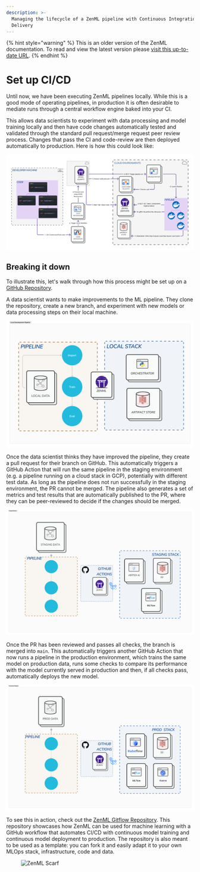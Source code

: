```yaml
---
description: >-
  Managing the lifecycle of a ZenML pipeline with Continuous Integration and
  Delivery
---
```


{% hint style="warning" %}
This is an older version of the ZenML documentation. To read and view the latest version please [visit this up-to-date URL](https://docs.zenml.io).
{% endhint %}


# Set up CI/CD

Until now, we have been executing ZenML pipelines locally. While this is a good mode of operating pipelines, in production it is often desirable to mediate runs through a central workflow engine baked into your CI.

This allows data scientists to experiment with data processing and model training locally and then have code changes automatically tested and validated through the standard pull request/merge request peer review process. Changes that pass the CI and code-review are then deployed automatically to production. Here is how this could look like:

![Pipeline being run on staging/production stack through ci/cd](../../.gitbook/assets/ci-cd-overall.png)

## Breaking it down

To illustrate this, let's walk through how this process might be set up on a [GitHub Repository](https://github.com/zenml-io/zenml-gitflow).

A data scientist wants to make improvements to the ML pipeline. They clone the repository, create a new branch, and experiment with new models or data processing steps on their local machine.

![Pipeline with local stack](../../.gitbook/assets/ci-cd-local.png)

Once the data scientist thinks they have improved the pipeline, they create a pull request for their branch on GitHub. This automatically triggers a GitHub Action that will run the same pipeline in the staging environment (e.g. a pipeline running on a cloud stack in GCP), potentially with different test data. As long as the pipeline does not run successfully in the staging environment, the PR cannot be merged. The pipeline also generates a set of metrics and test results that are automatically published to the PR, where they can be peer-reviewed to decide if the changes should be merged.

![Pipeline with staging stack](../../.gitbook/assets/ci-cd-staging.png)

Once the PR has been reviewed and passes all checks, the branch is merged into `main`. This automatically triggers another GitHub Action that now runs a pipeline in the production environment, which trains the same model on production data, runs some checks to compare its performance with the model currently served in production and then, if all checks pass, automatically deploys the new model.

![Pipeline with production stack](../../.gitbook/assets/ci-cd-prod.png)

To see this in action, check out the [ZenML Gitflow Repository](https://github.com/zenml-io/zenml-gitflow/). This repository showcases how ZenML can be used for machine learning with a GitHub workflow that automates CI/CD with continuous model training and continuous model deployment to production. The repository is also meant to be used as a template: you can fork it and easily adapt it to your own MLOps stack, infrastructure, code and data.

<figure><img src="https://static.scarf.sh/a.png?x-pxid=f0b4f458-0a54-4fcd-aa95-d5ee424815bc" alt="ZenML Scarf"><figcaption></figcaption></figure>
